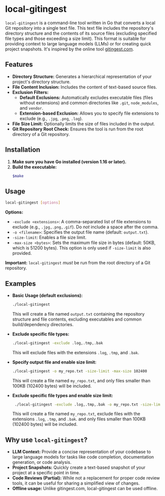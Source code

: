 # local-gitingest

`local-gitingest` is a command-line tool written in Go that converts a local Git repository into a single text file.  This text file includes the repository's directory structure and the contents of its source files (excluding specified file types and those exceeding a size limit). This format is suitable for providing context to large language models (LLMs) or for creating quick project snapshots.  It's inspired by the online tool [gitingest.com](https://gitingest.com/).

## Features

*   **Directory Structure:**  Generates a hierarchical representation of your project's directory structure.
*   **File Content Inclusion:** Includes the content of text-based source files.
*   **Exclusion Filters:**
    *   **Default Exclusions:** Automatically excludes executable files (files without extensions) and common directories like `.git`, `node_modules`, and `vendor`.
    *   **Extension-based Exclusion:**  Allows you to specify file extensions to exclude (e.g., `.jpg`, `.png`, `.log`).
*   **File Size Limit:**  Optionally limits the size of files included in the output.
*   **Git Repository Root Check:**  Ensures the tool is run from the root directory of a Git repository.

## Installation

1.  **Make sure you have Go installed (version 1.16 or later).**
2.  **Build the executable:**
    ```bash
    $make
    ```

## Usage

```bash
local-gitingest [options]
```

**Options:**

*   `-exclude <extensions>`:  A comma-separated list of file extensions to exclude (e.g., `.jpg,.png,.gif`).  Do *not* include a space after the comma.
*   `-o <filename>`:  Specifies the output file name (default: `output.txt`).
*   `-size-limit`: Enables a file size limit.
*   `-max-size <bytes>`: Sets the maximum file size in bytes (default: 50KB, which is 51200 bytes).  This option is only used if `-size-limit` is also provided.

**Important:**  `local-gitingest` *must* be run from the root directory of a Git repository.

## Examples

*   **Basic Usage (default exclusions):**

    ```bash
    ./local-gitingest
    ```
    This will create a file named `output.txt` containing the repository structure and file contents, excluding executables and common build/dependency directories.

*   **Exclude specific file types:**

    ```bash
    ./local-gitingest -exclude .log,.tmp,.bak
    ```
    This will exclude files with the extensions `.log`, `.tmp`, and `.bak`.

*   **Specify output file and enable size limit:**

    ```bash
    ./local-gitingest -o my_repo.txt -size-limit -max-size 102400
    ```
    This will create a file named `my_repo.txt`, and only files smaller than 100KB (102400 bytes) will be included.

* **Exclude specific file types and enable size limit:**
   ```bash
    ./local-gitingest -exclude .log,.tmp,.bak -o my_repo.txt -size-limit -max-size 102400
    ```
    This will create a file named `my_repo.txt`, exclude files with the extensions `.log`, `.tmp`, and `.bak`. and only files smaller than 100KB (102400 bytes) will be included.

## Why use `local-gitingest`?

*   **LLM Context:**  Provide a concise representation of your codebase to large language models for tasks like code completion, documentation generation, or code analysis.
*   **Project Snapshots:**  Quickly create a text-based snapshot of your project at a specific point in time.
*   **Code Reviews (Partial):**  While not a replacement for proper code review tools, it can be useful for sharing a simplified view of changes.
* **Offline usage:** Unlike gitingest.com, local-gitingest can be used offline.

